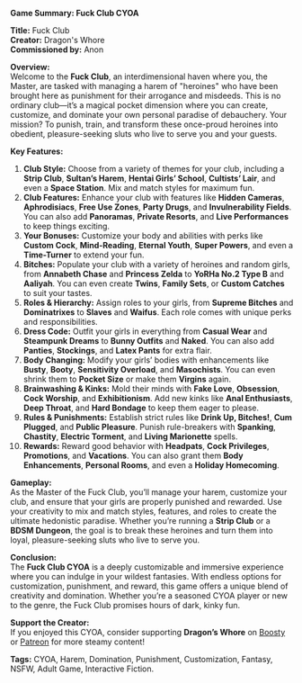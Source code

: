 **Game Summary: Fuck Club CYOA**

**Title:** Fuck Club  
**Creator:** Dragon's Whore  
**Commissioned by:** Anon  

**Overview:**  
Welcome to the **Fuck Club**, an interdimensional haven where you, the Master, are tasked with managing a harem of "heroines" who have been brought here as punishment for their arrogance and misdeeds. This is no ordinary club—it’s a magical pocket dimension where you can create, customize, and dominate your own personal paradise of debauchery. Your mission? To punish, train, and transform these once-proud heroines into obedient, pleasure-seeking sluts who live to serve you and your guests.  

**Key Features:**  
1. **Club Style:** Choose from a variety of themes for your club, including a **Strip Club**, **Sultan’s Harem**, **Hentai Girls’ School**, **Cultists’ Lair**, and even a **Space Station**. Mix and match styles for maximum fun.  
2. **Club Features:** Enhance your club with features like **Hidden Cameras**, **Aphrodisiacs**, **Free Use Zones**, **Party Drugs**, and **Invulnerability Fields**. You can also add **Panoramas**, **Private Resorts**, and **Live Performances** to keep things exciting.  
3. **Your Bonuses:** Customize your body and abilities with perks like **Custom Cock**, **Mind-Reading**, **Eternal Youth**, **Super Powers**, and even a **Time-Turner** to extend your fun.  
4. **Bitches:** Populate your club with a variety of heroines and random girls, from **Annabeth Chase** and **Princess Zelda** to **YoRHa No.2 Type B** and **Aaliyah**. You can even create **Twins**, **Family Sets**, or **Custom Catches** to suit your tastes.  
5. **Roles & Hierarchy:** Assign roles to your girls, from **Supreme Bitches** and **Dominatrixes** to **Slaves** and **Waifus**. Each role comes with unique perks and responsibilities.  
6. **Dress Code:** Outfit your girls in everything from **Casual Wear** and **Steampunk Dreams** to **Bunny Outfits** and **Naked**. You can also add **Panties**, **Stockings**, and **Latex Pants** for extra flair.  
7. **Body Changing:** Modify your girls’ bodies with enhancements like **Busty**, **Booty**, **Sensitivity Overload**, and **Masochists**. You can even shrink them to **Pocket Size** or make them **Virgins** again.  
8. **Brainwashing & Kinks:** Mold their minds with **Fake Love**, **Obsession**, **Cock Worship**, and **Exhibitionism**. Add new kinks like **Anal Enthusiasts**, **Deep Throat**, and **Hard Bondage** to keep them eager to please.  
9. **Rules & Punishments:** Establish strict rules like **Drink Up, Bitches!**, **Cum Plugged**, and **Public Pleasure**. Punish rule-breakers with **Spanking**, **Chastity**, **Electric Torment**, and **Living Marionette** spells.  
10. **Rewards:** Reward good behavior with **Headpats**, **Cock Privileges**, **Promotions**, and **Vacations**. You can also grant them **Body Enhancements**, **Personal Rooms**, and even a **Holiday Homecoming**.  

**Gameplay:**  
As the Master of the Fuck Club, you’ll manage your harem, customize your club, and ensure that your girls are properly punished and rewarded. Use your creativity to mix and match styles, features, and roles to create the ultimate hedonistic paradise. Whether you’re running a **Strip Club** or a **BDSM Dungeon**, the goal is to break these heroines and turn them into loyal, pleasure-seeking sluts who live to serve you.  

**Conclusion:**  
The **Fuck Club CYOA** is a deeply customizable and immersive experience where you can indulge in your wildest fantasies. With endless options for customization, punishment, and reward, this game offers a unique blend of creativity and domination. Whether you’re a seasoned CYOA player or new to the genre, the Fuck Club promises hours of dark, kinky fun.  

**Support the Creator:**  
If you enjoyed this CYOA, consider supporting **Dragon’s Whore** on [Boosty](https://boosty.to/dragonswhore) or [Patreon](https://www.patreon.com/DragonsWhore) for more steamy content!  

**Tags:** CYOA, Harem, Domination, Punishment, Customization, Fantasy, NSFW, Adult Game, Interactive Fiction.